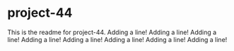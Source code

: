 # project-44

This is the readme for project-44.
Adding a line!
Adding a line!
Adding a line!
Adding a line!
Adding a line!
Adding a line!
Adding a line!
Adding a line!
